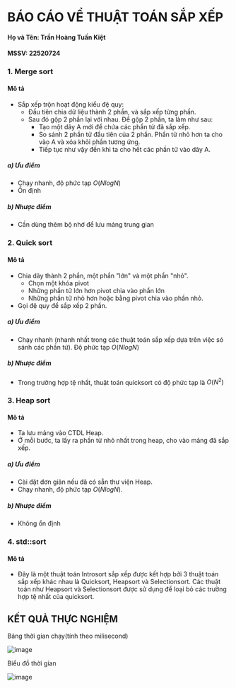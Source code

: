 # BÁO CÁO VỀ THUẬT TOÁN SẮP XẾP #

#### Họ và Tên: Trần Hoàng Tuấn Kiệt ####
#### MSSV: 22520724 ####

### 1. Merge sort ###
#### Mô tả ####
- Sắp xếp trộn hoạt động kiểu đệ quy:
  - Đầu tiên chia dữ liệu thành 2 phần, và sắp xếp từng phần.
  - Sau đó gộp 2 phần lại với nhau. Để gộp 2 phần, ta làm như sau:
    - Tạo một dãy A mới để chứa các phần tử đã sắp xếp. 
    - So sánh 2 phần tử đầu tiên của 2 phần. Phần tử nhỏ hơn ta cho vào A và xóa khỏi phần tương ứng.
    - Tiếp tục như vậy đến khi ta cho hết các phần tử vào dãy A.
##### a) Ưu điểm
- Chạy nhanh, độ phức tạp $O(NlogN)$
- Ổn định
##### b) Nhược điểm #####
- Cần dùng thêm bộ nhớ để lưu mảng trung gian

### 2. Quick sort ###
#### Mô tả ####
- Chia dãy thành 2 phần, một phần "lớn" và một phần "nhỏ".
  - Chọn một khóa pivot
  - Những phần tử lớn hơn pivot chia vào phần lớn
  - Những phần tử nhỏ hơn hoặc bằng pivot chia vào phần nhỏ.
- Gọi đệ quy để sắp xếp 2 phần.
##### a) Ưu điểm
- Chạy nhanh (nhanh nhất trong các thuật toán sắp xếp dựa trên việc só sánh các phần tử). Độ phức tạp $O(NlogN)$
##### b) Nhược điểm #####
- Trong trường hợp tệ nhất, thuật toán quicksort có độ phức tạp là $O(N^2)$

### 3. Heap sort ###
#### Mô tả ####
- Ta lưu mảng vào CTDL Heap.
- Ở mỗi bước, ta lấy ra phần tử nhỏ nhất trong heap, cho vào mảng đã sắp xếp.
##### a) Ưu điểm
- Cài đặt đơn giản nếu đã có sẵn thư viện Heap.
- Chạy nhanh, độ phức tạp $O(NlogN)$.
##### b) Nhược điểm #####
- Không ổn định

### 4. std::sort ###
#### Mô tả ####
- Đây là một thuật toán Introsort sắp xếp được kết hợp bởi 3 thuật toán sắp xếp khác nhau là Quicksort, Heapsort và Selectionsort. Các thuật toán như Heapsort và Selectionsort được sử dụng để loại bỏ các trường hợp tệ nhất của quicksort.

## KẾT QUẢ THỰC NGHIỆM ##
Bảng thời gian chạy(tính theo milisecond)<br />

![image](https://user-images.githubusercontent.com/109911533/224060062-13f35c15-7191-4c37-aa75-bb1f2805054e.png)<br />

Biểu đồ thời gian<br b/>

![image](https://user-images.githubusercontent.com/109911533/224068676-103fc4cd-4f6e-4f81-aca0-b8d8f6220f1c.png)





